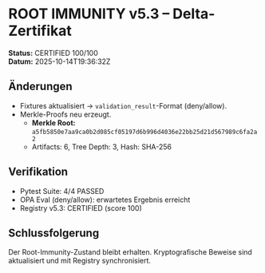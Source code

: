 # ROOT IMMUNITY v5.3 – Delta-Zertifikat

**Status:** CERTIFIED 100/100 <!-- SCORE_REF:reports/ROOT_IMMUNITY_CERT_DELTA_line3_100of100.score.json -->  
**Datum:** 2025-10-14T19:36:32Z

## Änderungen
- Fixtures aktualisiert → `validation_result`-Format (deny/allow).
- Merkle-Proofs neu erzeugt.
  - **Merkle Root:** `a5fb5850e7aa9ca0b2d085cf05197d6b996d4036e22bb25d21d567989c6fa2a2`
  - Artifacts: 6, Tree Depth: 3, Hash: SHA-256

## Verifikation
- Pytest Suite: 4/4 PASSED
- OPA Eval (deny/allow): erwartetes Ergebnis erreicht
- Registry v5.3: CERTIFIED (score 100)

## Schlussfolgerung
Der Root-Immunity-Zustand bleibt erhalten. Kryptografische Beweise sind aktualisiert und mit Registry synchronisiert.